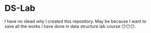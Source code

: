 # DS-Lab


I have no idead why I created this repository. May be because I want to save all the works i have done in data structure lab course 😶😶😶.
